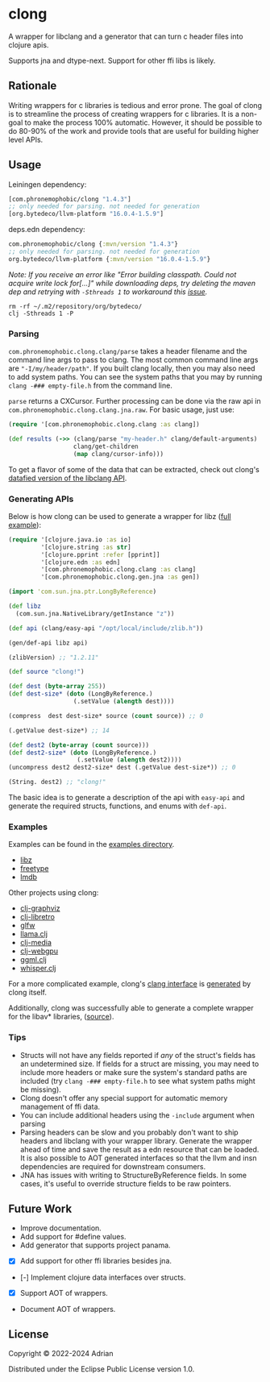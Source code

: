 # clong

A wrapper for libclang and a generator that can turn c header files into clojure apis.

Supports jna and dtype-next. Support for other ffi libs is likely.

## Rationale

Writing wrappers for c libraries is tedious and error prone. The goal of clong is to streamline the process of creating wrappers for c libraries. It is a non-goal to make the process 100% automatic. However, it should be possible to do 80-90% of the work and provide tools that are useful for building higher level APIs.

## Usage

Leiningen dependency:

```clojure
[com.phronemophobic/clong "1.4.3"]
;; only needed for parsing. not needed for generation
[org.bytedeco/llvm-platform "16.0.4-1.5.9"]
```

deps.edn dependency:

```clojure
com.phronemophobic/clong {:mvn/version "1.4.3"}
;; only needed for parsing. not needed for generation
org.bytedeco/llvm-platform {:mvn/version "16.0.4-1.5.9"}
```

_Note: If you receive an error like "Error building classpath. Could not acquire write lock for[...]" while downloading deps, try deleting the maven dep and retrying with `-Sthreads 1` to workaround this [issue](https://clojure.atlassian.net/browse/TDEPS-244)._

```
rm -rf ~/.m2/repository/org/bytedeco/
clj -Sthreads 1 -P
```

### Parsing

`com.phronemophobic.clong.clang/parse` takes a header filename and the command line args to pass to clang. The most common command line args are `"-I/my/header/path"`. If you built clang locally, then you may also need to add system paths. You can see the system paths that you may by running `clang -### empty-file.h` from the command line.

`parse` returns a CXCursor. Further processing can be done via the raw api in `com.phronemophobic.clong.clang.jna.raw`. For basic usage, just use:
```clojure
(require '[com.phronemophobic.clong.clang :as clang])

(def results (->> (clang/parse "my-header.h" clang/default-arguments)
                  clang/get-children
                  (map clang/cursor-info)))
```

To get a flavor of some of the data that can be extracted, check out clong's [datafied version of the libclang API](https://github.com/phronmophobic/clong/blob/18c61d4a20a6d03e47ec49ef65b72c8baf465c39/resources/com/phronemophobic/clong/clang/api.edn).

### Generating APIs

Below is how clong can be used to generate a wrapper for libz ([full example](https://github.com/phronmophobic/clong/tree/master/examples/libz)):

```clojure
(require '[clojure.java.io :as io]
         '[clojure.string :as str]
         '[clojure.pprint :refer [pprint]]
         '[clojure.edn :as edn]
         '[com.phronemophobic.clong.clang :as clang]
         '[com.phronemophobic.clong.gen.jna :as gen])

(import 'com.sun.jna.ptr.LongByReference)

(def libz
  (com.sun.jna.NativeLibrary/getInstance "z"))

(def api (clang/easy-api "/opt/local/include/zlib.h"))

(gen/def-api libz api)

(zlibVersion) ;; "1.2.11"

(def source "clong!")

(def dest (byte-array 255))
(def dest-size* (doto (LongByReference.)
                  (.setValue (alength dest))))

(compress  dest dest-size* source (count source)) ;; 0

(.getValue dest-size*) ;; 14

(def dest2 (byte-array (count source)))
(def dest2-size* (doto (LongByReference.)
                   (.setValue (alength dest2))))
(uncompress dest2 dest2-size* dest (.getValue dest-size*)) ;; 0

(String. dest2) ;; "clong!"
```

The basic idea is to generate a description of the api with `easy-api` and generate the required structs, functions, and enums with `def-api`.

### Examples

Examples can be found in the [examples directory](https://github.com/phronmophobic/clong/tree/main/examples).

- [libz](https://github.com/phronmophobic/clong/tree/main/examples/libz)
- [freetype](https://github.com/phronmophobic/clong/tree/main/examples/freetype)
- [lmdb](https://github.com/phronmophobic/clong/tree/main/examples/lmdb)

Other projects using clong:
- [clj-graphviz](https://github.com/phronmophobic/clj-graphviz)
- [clj-libretro](https://github.com/phronmophobic/clj-libretro)
- [glfw](https://github.com/phronmophobic/clj-glfw)
- [llama.clj](https://github.com/phronmophobic/llama.clj)
- [clj-media](https://github.com/phronmophobic/clj-media)
- [clj-webgpu](https://github.com/phronmophobic/clj-webgpu)
- [ggml.clj](https://github.com/phronmophobic/ggml.clj)
- [whisper.clj](https://github.com/phronmophobic/whisper.clj)

For a more complicated example, clong's [clang interface](https://github.com/phronmophobic/clong/blob/main/src/com/phronemophobic/clong/clang/jna/raw.clj) is [generated](https://github.com/phronmophobic/clong/blob/main/src/com/phronemophobic/clong/clang.clj#L546) by clong itself.

Additionally, clong was successfully able to generate a complete wrapper for the libav* libraries, ([source](https://github.com/phronmophobic/clj-media/blob/main/src/com/phronemophobic/clj_media/audio.clj#L138)).

### Tips

- Structs will not have any fields reported if _any_ of the struct's fields has an undetermined size. If fields for a struct are missing, you may need to include more headers or make sure the system's standard paths are included (try `clang -### empty-file.h` to see what system paths might be missing).
- Clong doesn't offer any special support for automatic memory management of ffi data.
- You can include additional headers using the `-include` argument when parsing
- Parsing headers can be slow and you probably don't want to ship headers and libclang with your wrapper library. Generate the wrapper ahead of time and save the result as a edn resource that can be loaded. It is also possible to AOT generated interfaces so that the llvm and insn dependencies are required for downstream consumers.
- JNA has issues with writing to StructureByReference fields. In some cases, it's useful to override structure fields to be raw pointers.

## Future Work

- Improve documentation.
- Add support for #define values.
- Add generator that supports project panama.
- [X] Add support for other ffi libraries besides jna.
- [-] Implement clojure data interfaces over structs.
- [X] Support AOT of wrappers.
- Document AOT of wrappers.

## License

Copyright © 2022-2024 Adrian

Distributed under the Eclipse Public License version 1.0.

